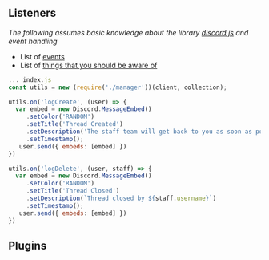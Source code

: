 ## Listeners
*The following assumes basic knowledge about the library [discord.js](https://npmjs.com/discord.js) and event handling*
- List of [events](https://github.com/BotStudios/modmailbot/blob/main/info.json)
- List of [things that you should be aware of](https://github.com/BotStudios/modmailbot/wiki/Faq#1-listenersevent-handling)
```js
... index.js
const utils = new (require('./manager'))(client, collection);

utils.on('logCreate', (user) => {
  var embed = new Discord.MessageEmbed()
     .setColor('RANDOM')
     .setTitle('Thread Created')
     .setDescription('The staff team will get back to you as soon as possible.')
     .setTimestamp();
   user.send({ embeds: [embed] })
})

utils.on('logDelete', (user, staff) => { 
  var embed = new Discord.MessageEmbed()
     .setColor('RANDOM')
     .setTitle('Thread Closed')
     .setDescription(`Thread closed by ${staff.username}`)
     .setTimestamp();
   user.send({ embeds: [embed] })
})
```

## Plugins
